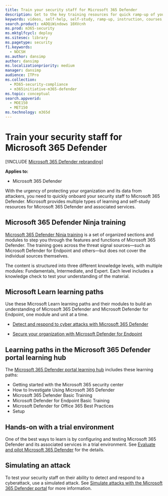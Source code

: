 ```yaml
---
title: Train your security staff for Microsoft 365 Defender
description: Get to the key training resources for quick ramp-up of your security staff.
keywords: videos, self-help, self-study, ramp-up, instruction, courses, learning path, Microsoft Learn, course, courses, SecOps, security analyst
search.product: eADQiWindows 10XVcnh
ms.prod: m365-security
ms.mktglfcycl: deploy
ms.sitesec: library
ms.pagetype: security
f1.keywords: 
  - NOCSH
ms.author: dansimp
author: dansimp
ms.localizationpriority: medium
manager: dansimp
audience: ITPro
ms.collection: 
  - M365-security-compliance
  - m365initiative-m365-defender
ms.topic: conceptual
search.appverid: 
  - MOE150
  - MET150
ms.technology: m365d
---
```


# Train your security staff for Microsoft 365 Defender

[!INCLUDE [Microsoft 365 Defender rebranding](../includes/microsoft-defender.md)]

**Applies to:**
- Microsoft 365 Defender

With the urgency of protecting your organization and its data from attackers, you need to quickly onboard your security staff to Microsoft 365 Defender. Microsoft provides multiple types of learning and self-study resources for Microsoft 365 Defender and associated services.


## Microsoft 365 Defender Ninja training

[Microsoft 365 Defender Ninja training](https://techcommunity.microsoft.com/t5/microsoft-365-defender/become-a-microsoft-365-defender-ninja/ba-p/1789376) is a set of organized sections and modules to step you through the features and functions of Microsoft 365 Defender. The training goes across the threat signal sources&mdash;such as Microsoft Defender for Endpoint and others&mdash;but does not cover the individual sources themselves. 

The content is structured into three different knowledge levels, with multiple modules: Fundamentals, Intermediate, and Expert. Each level includes a knowledge check to test your understanding of the material.

## Microsoft Learn learning paths

Use these Microsoft Learn learning paths and their modules to build an understanding of Microsoft 365 Defender and Microsoft Defender for Endpoint, one module and unit at a time.

 - [Detect and respond to cyber attacks with Microsoft 365 Defender](/learn/paths/defender-detect-respond/)

 - [Secure your organization with Microsoft Defender for Endpoint](/learn/paths/defender-endpoint-fundamentals/)  


## Learning paths in the Microsoft 365 Defender portal learning hub

The [Microsoft 365 Defender portal learning hub](https://security.microsoft.com/learning) includes these learning paths:

- Getting started with the Microsoft 365 security center
- How to Investigate Using Microsoft 365 Defender
- Microsoft 365 Defender Basic Training
- Microsoft Defender for Endpoint Basic Training
- Microsoft Defender for Office 365 Best Practices
- Setup

## Hands-on with a trial environment

One of the best ways to learn is by configuring and testing Microsoft 365 Defender and its associated services in a trial environment. See [Evaluate and pilot Microsoft 365 Defender](eval-overview.md) for the details.

## Simulating an attack

To test your security staff on their ability to detect and respond to a cyberattack, use a simulated attack. See [Simulate attacks with the Microsoft 365 Defender portal](eval-defender-investigate-respond-simulate-attack.md#simulate-attacks-with-the-microsoft-365-defender-portal) for more information. 

